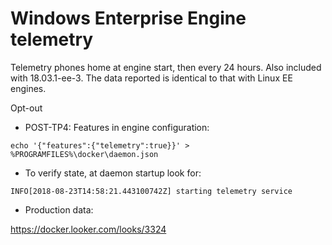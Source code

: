# Windows Enterprise Engine telemetry

Telemetry phones home at engine start, then every 24 hours. Also included with 18.03.1-ee-3. The data reported is identical to that with Linux EE engines.

Opt-out
* POST-TP4: Features in engine configuration:

`echo '{"features":{"telemetry":true}}' > %PROGRAMFILES%\docker\daemon.json`

* To verify state, at daemon startup look for:

`INFO[2018-08-23T14:58:21.443100742Z] starting telemetry service`

* Production data:

https://docker.looker.com/looks/3324
